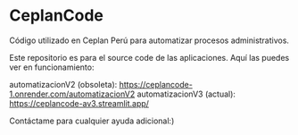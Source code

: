 # CeplanCode
Código utilizado en Ceplan Perú para automatizar procesos administrativos.


Este repositorio es para el source code de las aplicaciones. Aquí las puedes ver en funcionamiento:


automatizacionV2 (obsoleta): https://ceplancode-1.onrender.com/automatizacionV2
automatizacionV3 (actual): https://ceplancode-av3.streamlit.app/


Contáctame para cualquier ayuda adicional:)
